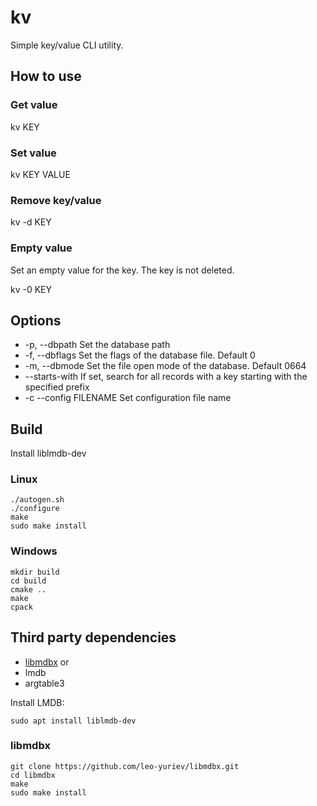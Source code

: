 # kv

Simple key/value CLI utility.

## How to use

### Get value

kv KEY

### Set value

kv KEY VALUE

### Remove key/value

kv -d KEY

### Empty value

Set an empty value for the key. The key is not deleted.

kv -0 KEY

## Options

- -p, --dbpath Set the database path
- -f, --dbflags Set the flags of the database file. Default 0
- -m, --dbmode Set the file open mode of the database. Default 0664
- --starts-with If set, search for all records with a key starting with the specified prefix
- -c --config FILENAME Set configuration file name
	
## Build

Install liblmdb-dev
### Linux

```
./autogen.sh 
./configure
make
sudo make install
```

### Windows

```
mkdir build
cd build
cmake ..
make
cpack
```

## Third party dependencies

- [libmdbx](https://github.com/leo-yuriev/libmdbx) or
- lmdb
- argtable3

Install LMDB:
```
sudo apt install liblmdb-dev
```

### libmdbx

```
git clone https://github.com/leo-yuriev/libmdbx.git
cd libmdbx
make
sudo make install
```
